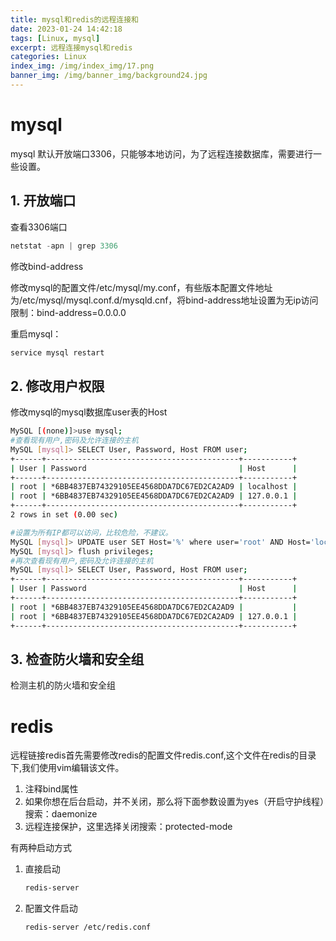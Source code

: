 ```yaml
---
title: mysql和redis的远程连接和
date: 2023-01-24 14:42:18
tags: [Linux, mysql]
excerpt: 远程连接mysql和redis
categories: Linux
index_img: /img/index_img/17.png
banner_img: /img/banner_img/background24.jpg
---
```


# mysql

mysql 默认开放端口3306，只能够本地访问，为了远程连接数据库，需要进行一些设置。

## 1. 开放端口

查看3306端口
```powershell
netstat -apn | grep 3306
```

修改bind-address

修改mysql的配置文件/etc/mysql/my.conf，有些版本配置文件地址为/etc/mysql/mysql.conf.d/mysqld.cnf，将bind-address地址设置为无ip访问限制：bind-address=0.0.0.0

重启mysql：

```powershell
service mysql restart
```

## 2. 修改用户权限
修改mysql的mysql数据库user表的Host

```bash
MySQL [(none)]>use mysql;
#查看现有用户,密码及允许连接的主机
MySQL [mysql]> SELECT User, Password, Host FROM user;        
+------+-------------------------------------------+-----------+
| User | Password                                  | Host      |
+------+-------------------------------------------+-----------+
| root | *6BB4837EB74329105EE4568DDA7DC67ED2CA2AD9 | localhost |
| root | *6BB4837EB74329105EE4568DDA7DC67ED2CA2AD9 | 127.0.0.1 |
+------+-------------------------------------------+-----------+
2 rows in set (0.00 sec)

#设置为所有IP都可以访问，比较危险，不建议。
MySQL [mysql]> UPDATE user SET Host='%' where user='root' AND Host='localhost' LIMIT 1;       
MySQL [mysql]> flush privileges;
#再次查看现有用户,密码及允许连接的主机
MySQL [mysql]> SELECT User, Password, Host FROM user;       
+------+-------------------------------------------+-----------+
| User | Password                                  | Host      |
+------+-------------------------------------------+-----------+
| root | *6BB4837EB74329105EE4568DDA7DC67ED2CA2AD9 |           |
| root | *6BB4837EB74329105EE4568DDA7DC67ED2CA2AD9 | 127.0.0.1 |
+------+-------------------------------------------+-----------+

```

## 3. 检查防火墙和安全组

检测主机的防火墙和安全组

# redis

远程链接redis首先需要修改redis的配置文件redis.conf,这个文件在redis的目录下,我们使用vim编辑该文件。

1. 注释bind属性
2. 如果你想在后台启动，并不关闭，那么将下面参数设置为yes（开启守护线程）搜索：daemonize
3. 远程连接保护，这里选择关闭搜索：protected-mode

有两种启动方式
1. 直接启动 
   ```bash
   redis-server
   ```
2. 配置文件启动
   ```bash
   redis-server /etc/redis.conf
   ```